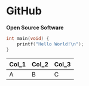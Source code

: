# GitHub

**Open Source Software**

```cpp
int main(void) {
    printf("Hello World!\n");
}
```

|Col_1|Col_2|Col_3|
|-----|-----|-----|
|A|B|C|